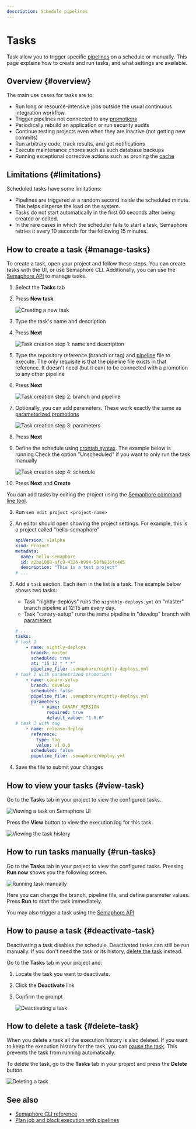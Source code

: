 ```yaml
---
description: Schedule pipelines
---
```


# Tasks

<VideoTutorial title="How to set up Tasks" src="https://www.youtube.com/embed/zu1WORQUJAM?si=hR_FwyMe4Yd2Lf-H" />

Task allow you to trigger specific [pipelines](./pipelines) on a schedule or manually. This page explains how to create and run tasks, and what settings are available.

## Overview {#overview}

The main use cases for tasks are to:

- Run long or resource-intensive jobs outside the usual continuous integration workflow.
- Trigger pipelines not connected to any [promotions](./promotions)
- Periodically rebuild an application or run security audits
- Continue testing projects even when they are inactive (not getting new commits)
- Run arbitrary code, track results, and get notifications
- Execute maintenance chores such as such database backups
- Running exceptional corrective actions such as pruning the [cache](./jobs#cache)


## Limitations {#limitations}

Scheduled tasks have some limitations:

- Pipelines are triggered at a random second inside the scheduled minute. This helps disperse the load on the system.
- Tasks do not start automatically in the first 60 seconds after being created or edited.
- In the rare cases in which the scheduler fails to start a task, Semaphore retries it every 10 seconds for the following 15 minutes.

## How to create a task {#manage-tasks}

To create a task, open your project and follow these steps. You can create tasks with the UI, or use Semaphore CLI. Additionally, you can use the  [Semaphore API](../reference/api) to manage tasks.

<!-- new api: [Semaphore Task API](../openapi-spec/tasks-list) -->

<Tabs groupId="ui-cli">
<TabItem value="ui" label="UI">

<Steps>

1. Select the **Tasks** tab
2. Press **New task**

    ![Creating a new task](./img/task-create.jpg)

3. Type the task's name and description
4. Press **Next**

    ![Task creation step 1: name and description](./img/task-create-1.jpg)

5. Type the repository reference (branch or tag) and [pipeline](./pipelines) file to execute. The only requisite is that the pipeline file exists in that reference. It doesn't need (but it can) to be connected with a promotion to any other pipeline
6. Press **Next**

    ![Task creation step 2: branch and pipeline](./img/task-create-2.jpg)

7. Optionally, you can add parameters. These work exactly the same as [parameterized promotions](./promotions#parameters)

    ![Task creation step 3: parameters](./img/task-create-3.jpg)

8. Press **Next**
9. Define the schedule using [crontab syntax](https://crontab.guru/). The example below is running Check the option "Unscheduled" if you want to only run the task manually

    ![Task creation step 4: schedule](./img/task-create-4.jpg)

10. Press **Next** and **Create**

</Steps>

</TabItem>
<TabItem value="cli" label="CLI">

You can add tasks by editing the project using the [Semaphore command line tool](../reference/semaphore-cli).

<Steps>

1. Run `sem edit project <project-name>`
2. An editor should open showing the project settings. For example, this is a project called "hello-semaphore"

    ```yaml title="sem edit project hello-semaphore"
    apiVersion: v1alpha
    kind: Project
    metadata:
      name: hello-semaphore
      id: a2ba1008-afc9-4326-b994-58fb816fc4d5
      description: "This is a test project"
    # ...
    ```
3. Add a `task` section. Each item in the list is a task. The example below shows two tasks:
   - Task "nightly-deploys" runs the `nighthly-deploys.yml` on "master" branch pipeline at 12:15 am every day.
   - Task "canary-setup" runs the same pipeline in "develop" branch with [parameters](./promotions#parameters)

    ```yaml title="sem edit project hello-semaphore"
    # ...
    tasks:
    # task 1
        - name: nightly-deploys
          branch: master
          scheduled: true
          at: "15 12 * * *"
          pipeline_file: .semaphore/nightly-deploys.yml
    # task 2 with parametrized promotions
        - name: canary-setup
          branch: develop
          scheduled: false
          pipeline_file: .semaphore/nightly-deploys.yml
          parameters:
              - name: CANARY_VERSION
                required: true
                default_value: "1.0.0"
    # task 3 with tag
        - name: release-deploy
          reference: 
            type: tag
            value: v1.0.0
          scheduled: false
          pipeline_file: .semaphore/deploy.yml
    ```

4. Save the file to submit your changes

</Steps>

</TabItem>
</Tabs>

## How to view your tasks {#view-task}

Go to the **Tasks** tab in your project to view the configured tasks.

![Viewing a task on Semaphore UI](./img/task-view.jpg)

Press the **View** button to view the execution log for this task.

![Viewing the task history](./img/view-task.jpg)


## How to run tasks manually {#run-tasks}

Go to the **Tasks** tab in your project to view the configured tasks. Pressing **Run now** shows you the following screen.

![Running task manually](./img/task-run.jpg)

Here you can change the branch, pipeline file, and define parameter values. Press **Run** to start the task immediately.

You may also trigger a task using the [Semaphore API](../reference/api#tasks)

## How to pause a task {#deactivate-task}

Deactivating a task disables the schedule. Deactivated tasks can still be run manually. If you don't need the task or its history, [delete the task](#delete-task) instead.

Go to the **Tasks** tab in your project and:

<Steps>

1. Locate the task you want to deactivate.
2. Click the **Deactivate** link
3. Confirm the prompt

    ![Deactivating a task](./img/deactivate-task.jpg)

</Steps>

## How to delete a task {#delete-task}

When you delete a task all the execution history is also deleted. If you want to keep the execution history for the task, you can [pause the task](#deactivate-task). This prevents the task from running automatically.

To delete the task, go to the **Tasks** tab in your project and press the **Delete** button.

![Deleting a task](./img/delete-task.jpg)

## See also

- [Semaphore CLI reference](../reference/semaphore-cli)
- [Plan job and block execution with pipelines](./pipelines)

